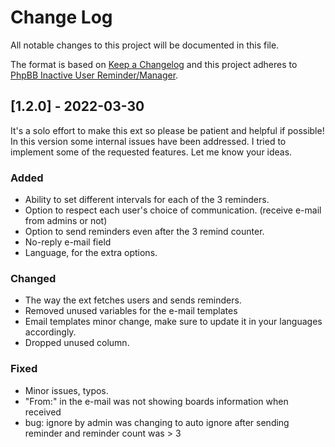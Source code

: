 
# Change Log
All notable changes to this project will be documented in this file.

The format is based on [Keep a Changelog](http://keepachangelog.com/)
and this project adheres to [PhpBB Inactive User Reminder/Manager](https://www.phpbb.com/customise/db/extension/phpbb_inactive_user_manager_reminder/).

## [1.2.0] - 2022-03-30

It's a solo effort to make this ext so please be patient and helpful if possible!
In this version some internal issues have been addressed.
I tried to implement some of the requested features. Let me know your ideas.

### Added
- Ability to set different intervals for each of the 3 reminders.
- Option to respect each user's choice of communication. (receive e-mail from admins or not)
- Option to send reminders even after the 3 remind counter.
- No-reply e-mail field
- Language, for the extra options.

### Changed
- The way the ext fetches users and sends reminders.
- Removed unused variables for the e-mail templates
- Email templates minor change, make sure to update it in your languages accordingly.
- Dropped unused column.

### Fixed
- Minor issues, typos.
- "From:" in the e-mail was not showing boards information when received
- bug: ignore by admin was changing to auto ignore after sending reminder and reminder count was > 3
